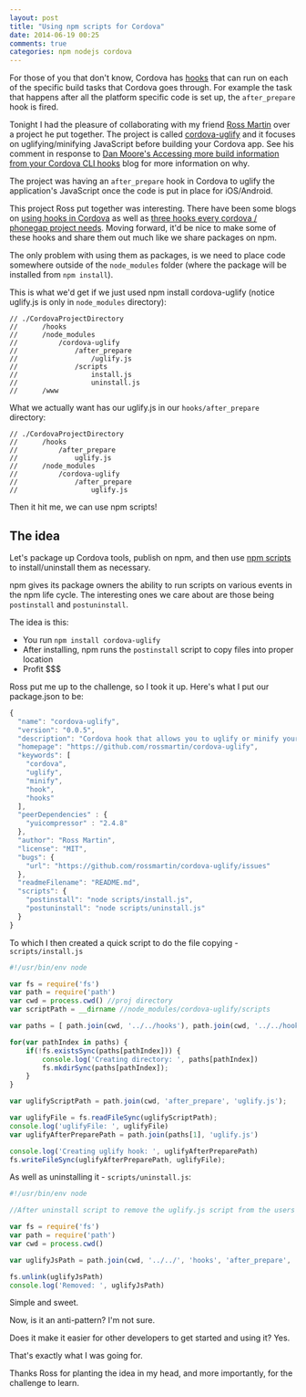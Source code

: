 ```yaml
---
layout: post
title: "Using npm scripts for Cordova"
date: 2014-06-19 00:25
comments: true
categories: npm nodejs cordova
---
```


For those of you that don't know, Cordova has [hooks](https://github.com/apache/cordova-lib/blob/master/cordova-lib/templates/hooks-README.md) that can run on each of the specific build tasks that Cordova goes through. For example the task that happens after all the platform specific code is set up, the `after_prepare` hook is fired.

Tonight I had the pleasure of collaborating with my friend [Ross Martin](https://twitter.com/MountainDoofus) over a project he put together. The project is called [cordova-uglify](https://github.com/rossmartin/cordova-uglify) and it focuses on uglifying/minifying JavaScript before building your Cordova app. See his comment in response to [Dan Moore's Accessing more build information from your Cordova CLI hooks](http://www.mooreds.com/wordpress/archives/1425) blog for more information on why.

The project was having an `after_prepare` hook in Cordova to uglify the application's JavaScript once the code is put in place for iOS/Android. 

This project Ross put together was interesting. There have been some blogs on [using hooks in Cordova](http://www.mooreds.com/wordpress/archives/1197) as well as [three hooks every cordova / phonegap project needs](http://devgirl.org/2013/11/12/three-hooks-your-cordovaphonegap-project-needs/#comments). Moving forward, it'd be nice to make some of these hooks and share them out much like we share packages on npm.

The only problem with using them as packages, is we need to place code somewhere outside of the `node_modules` folder (where the package will be installed from `npm install`).

This is what we'd get if we just used npm install cordova-uglify (notice uglify.js is only in `node_modules` directory):

```
// ./CordovaProjectDirectory
//		/hooks
//		/node_modules
//			/cordova-uglify
//				/after_prepare
//					/uglify.js
//				/scripts
//					install.js
//					uninstall.js
//		/www

```

What we actually want has our uglify.js in our `hooks/after_prepare` directory:

```
// ./CordovaProjectDirectory
//		/hooks
//			/after_prepare
//				uglify.js
//		/node_modules
//			/cordova-uglify
//				/after_prepare
//					uglify.js
```

Then it hit me, we can use npm scripts!

## The idea

Let's package up Cordova tools, publish on npm, and then use [npm scripts](https://www.npmjs.org/doc/misc/npm-scripts.html) to install/uninstall them as necessary.

npm gives its package owners the ability to run scripts on various events in the npm life cycle. The interesting ones we care about are those being `postinstall` and `postuninstall`.

The idea is this:

* You run `npm install cordova-uglify`
* After installing, npm runs the `postinstall` script to copy files into proper location
* Profit $$$

Ross put me up to the challenge, so I took it up. Here's what I put our package.json to be:

``` js
{
  "name": "cordova-uglify",
  "version": "0.0.5",
  "description": "Cordova hook that allows you to uglify or minify your apps JavaScript and CSS.",
  "homepage": "https://github.com/rossmartin/cordova-uglify",
  "keywords": [
    "cordova",
    "uglify",
    "minify",
    "hook",
    "hooks"
  ],
  "peerDependencies" : {
    "yuicompressor" : "2.4.8"
  },
  "author": "Ross Martin",
  "license": "MIT",
  "bugs": {
    "url": "https://github.com/rossmartin/cordova-uglify/issues"
  },
  "readmeFilename": "README.md",
  "scripts": {
    "postinstall": "node scripts/install.js",
    "postuninstall": "node scripts/uninstall.js"
  }
}
```

To which I then created a quick script to do the file copying - `scripts/install.js`

``` js
#!/usr/bin/env node

var fs = require('fs')
var path = require('path')
var cwd = process.cwd() //proj directory
var scriptPath = __dirname //node_modules/cordova-uglify/scripts

var paths = [ path.join(cwd, '../../hooks'), path.join(cwd, '../../hooks/after_prepare') ];

for(var pathIndex in paths) {
	if(!fs.existsSync(paths[pathIndex])) {
		console.log('Creating directory: ', paths[pathIndex])
		fs.mkdirSync(paths[pathIndex]);
	}	
}

var uglifyScriptPath = path.join(cwd, 'after_prepare', 'uglify.js');

var uglifyFile = fs.readFileSync(uglifyScriptPath);
console.log('uglifyFile: ', uglifyFile)
var uglifyAfterPreparePath = path.join(paths[1], 'uglify.js')

console.log('Creating uglify hook: ', uglifyAfterPreparePath)
fs.writeFileSync(uglifyAfterPreparePath, uglifyFile);

```

As well as uninstalling it - `scripts/uninstall.js`:

``` js
#!/usr/bin/env node

//After uninstall script to remove the uglify.js script from the users hooks/after_prepare directory

var fs = require('fs')
var path = require('path')
var cwd = process.cwd()

var uglifyJsPath = path.join(cwd, '../../', 'hooks', 'after_prepare', 'uglify.js')

fs.unlink(uglifyJsPath)
console.log('Removed: ', uglifyJsPath)
```

Simple and sweet.

Now, is it an anti-pattern? I'm not sure. 

Does it make it easier for other developers to get started and using it? Yes.

That's exactly what I was going for.

Thanks Ross for planting the idea in my head, and more importantly, for the challenge to learn.

